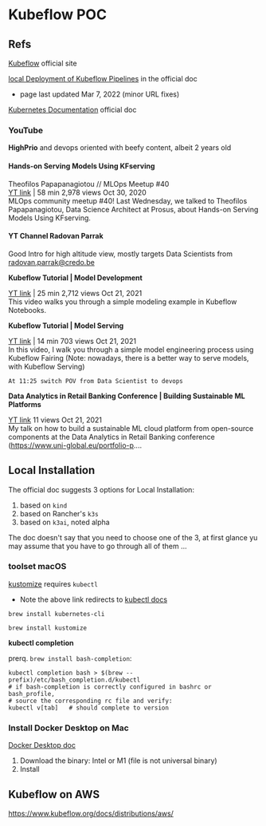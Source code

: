 # Kubeflow POC

## Refs

[Kubeflow](https://www.kubeflow.org/) official site

[local Deployment of Kubeflow Pipelines](https://www.kubeflow.org/docs/components/pipelines/installation/localcluster-deployment) in the official doc  
- page last updated Mar 7, 2022 (minor URL fixes)

[Kubernetes Documentation](https://kubernetes.io/docs/home/) official doc


### YouTube 

**HighPrio**  and devops oriented with beefy content, albeit 2 years old 

#### Hands-on Serving Models Using KFserving 
Theofilos Papapanagiotou // MLOps Meetup #40   
[YT link](https://www.youtube.com/watch?v=VtZ9LWyJPdc) | 58 min 
2,978 views Oct 30, 2020   
MLOps community meetup #40! Last Wednesday, we talked to Theofilos Papapanagiotou, Data Science Architect at Prosus, about Hands-on Serving Models Using KFserving.

#### YT Channel Radovan Parrak
Good Intro for high altitude view, mostly targets Data Scientists from radovan.parrak@credo.be

**Kubeflow Tutorial | Model Development**

[YT link](https://www.youtube.com/watch?v=gprgs7fua3I) | 25 min
2,712 views Oct 21, 2021  
This video walks you through a simple modeling example in Kubeflow Notebooks.


**Kubeflow Tutorial | Model Serving**

[YT link](https://youtu.be/hRmmzItkPkA) | 14 min
703 views  Oct 21, 2021   
In this video, I walk you through a simple model engineering process using Kubeflow Fairing (Note: nowadays, there is a better way to serve models, with Kubeflow Serving)

`At 11:25 switch POV from Data Scientist to devops`


**Data Analytics in Retail Banking Conference | Building Sustainable ML Platforms**

[YT link](https://youtu.be/wLTjJqWuw0I)
11 views Oct 21, 2021  
My talk on how to build a sustainable ML cloud platform from open-source components at the Data Analytics in Retail Banking conference (https://www.uni-global.eu/portfolio-p....

## Local Installation 
The official doc suggests 3 options for Local Installation:

1. based on `kind`
1. based on Rancher's `k3s`
1. based on `k3ai`, noted alpha  

The doc doesn't say that you need to choose one of the 3, at first glance yu may assume 
that you have to go through all of them  ... 


### toolset macOS
[kustomize](https://kustomize.io/) requires `kubectl`  
- Note the above link redirects to [kubectl docs](https://kubectl.docs.kubernetes.io/installation/)

~~~
brew install kubernetes-cli

brew install kustomize
~~~

**kubectl completion**

prerq. `brew install bash-completion`:
~~~
kubectl completion bash > $(brew --prefix)/etc/bash_completion.d/kubectl
# if bash-completion is correctly configured in bashrc or bash_profile,
# source the corresponding rc file and verify:
kubectl v[tab]   # should complete to version
~~~

### Install Docker Desktop on Mac
[Docker Desktop doc](https://docs.docker.com/desktop/install/mac-install/)

1. Download the binary: Intel or M1 (file is not universal binary) 
1. Install 


## Kubeflow on AWS

https://www.kubeflow.org/docs/distributions/aws/


